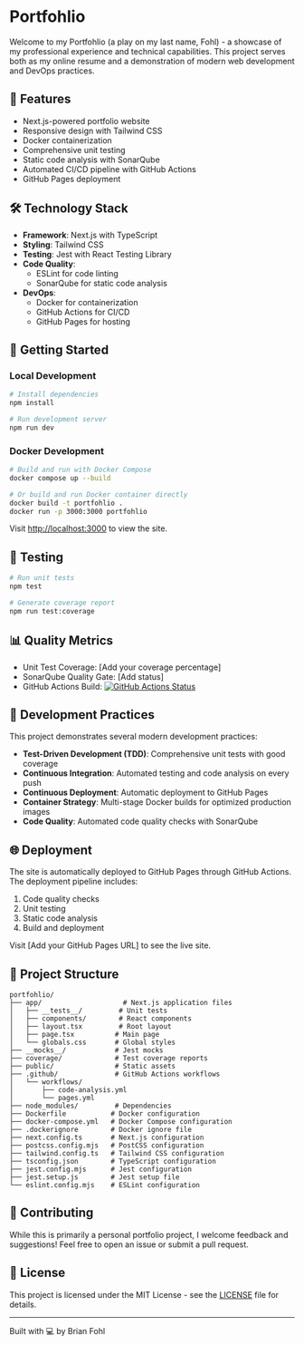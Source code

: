 # Portfohlio

Welcome to my Portfohlio (a play on my last name, Fohl) - a showcase of my professional experience and technical capabilities. This project serves both as my online resume and a demonstration of modern web development and DevOps practices.

## 🌟 Features

- Next.js-powered portfolio website
- Responsive design with Tailwind CSS
- Docker containerization
- Comprehensive unit testing
- Static code analysis with SonarQube
- Automated CI/CD pipeline with GitHub Actions
- GitHub Pages deployment

## 🛠️ Technology Stack

- **Framework**: Next.js with TypeScript
- **Styling**: Tailwind CSS
- **Testing**: Jest with React Testing Library
- **Code Quality**: 
  - ESLint for code linting
  - SonarQube for static code analysis
- **DevOps**:
  - Docker for containerization
  - GitHub Actions for CI/CD
  - GitHub Pages for hosting

## 🚀 Getting Started

### Local Development

```bash
# Install dependencies
npm install

# Run development server
npm run dev
```

### Docker Development

```bash
# Build and run with Docker Compose
docker compose up --build

# Or build and run Docker container directly
docker build -t portfohlio .
docker run -p 3000:3000 portfohlio
```

Visit [http://localhost:3000](http://localhost:3000) to view the site.

## 🧪 Testing

```bash
# Run unit tests
npm test

# Generate coverage report
npm run test:coverage
```

## 📊 Quality Metrics

- Unit Test Coverage: [Add your coverage percentage]
- SonarQube Quality Gate: [Add status]
- GitHub Actions Build: [![GitHub Actions Status](https://github.com/brianfohl/portfohlio/actions/workflows/pages.yml/badge.svg)](https://github.com/brianfohl/portfohlio/actions)

## 📝 Development Practices

This project demonstrates several modern development practices:

- **Test-Driven Development (TDD)**: Comprehensive unit tests with good coverage
- **Continuous Integration**: Automated testing and code analysis on every push
- **Continuous Deployment**: Automatic deployment to GitHub Pages
- **Container Strategy**: Multi-stage Docker builds for optimized production images
- **Code Quality**: Automated code quality checks with SonarQube

## 🌐 Deployment

The site is automatically deployed to GitHub Pages through GitHub Actions. The deployment pipeline includes:

1. Code quality checks
2. Unit testing
3. Static code analysis
4. Build and deployment

Visit [Add your GitHub Pages URL] to see the live site.

## 📖 Project Structure

```
portfohlio/
├── app/                    # Next.js application files
│   ├── __tests__/         # Unit tests
│   ├── components/        # React components
│   ├── layout.tsx         # Root layout
│   ├── page.tsx          # Main page
│   └── globals.css       # Global styles
├── __mocks__/            # Jest mocks
├── coverage/             # Test coverage reports
├── public/               # Static assets
├── .github/              # GitHub Actions workflows
│   └── workflows/
│       ├── code-analysis.yml
│       └── pages.yml
├── node_modules/         # Dependencies
├── Dockerfile           # Docker configuration
├── docker-compose.yml   # Docker Compose configuration
├── .dockerignore        # Docker ignore file
├── next.config.ts       # Next.js configuration
├── postcss.config.mjs   # PostCSS configuration
├── tailwind.config.ts   # Tailwind CSS configuration
├── tsconfig.json        # TypeScript configuration
├── jest.config.mjs      # Jest configuration
├── jest.setup.js        # Jest setup file
└── eslint.config.mjs    # ESLint configuration
```

## 🤝 Contributing

While this is primarily a personal portfolio project, I welcome feedback and suggestions! Feel free to open an issue or submit a pull request.

## 📄 License

This project is licensed under the MIT License - see the [LICENSE](LICENSE) file for details.

---
Built with 💻 by Brian Fohl